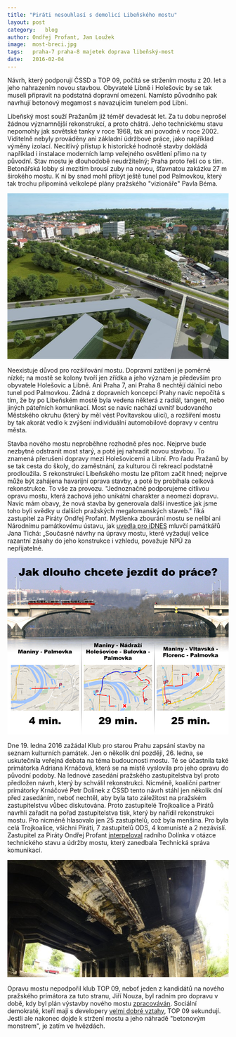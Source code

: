 ```yaml
---
title: "Piráti nesouhlasí s demolicí Libeňského mostu"
layout:	post
category:	blog
author:	Ondřej Profant, Jan Loužek
image:	most-breci.jpg
tags:	praha-7 praha-8 majetek doprava libeňský-most
date:	2016-02-04
---
```


Návrh, který podporují ČSSD a TOP 09, počítá se stržením mostu z 20. let a jeho nahrazením novou stavbou. Obyvatelé Libně i Holešovic by se tak museli připravit na podstatná dopravní omezení. Namísto původního pak navrhují betonový megamost s navazujícím tunelem pod Libní.

Libeňský most souží Pražanům již téměř devadesát let. Za tu dobu neprošel žádnou významnější rekonstrukcí, a proto chátrá. Jeho technickému stavu nepomohly jak sovětské tanky v roce 1968, tak ani povodně v roce 2002. Viditelně nebyly prováděny ani základní údržbové práce, jako například výměny izolací. Necitlivý přístup k historické hodnotě stavby dokládá například i instalace moderních lamp veřejného osvětlení přímo na ty původní. Stav mostu je dlouhodobě neudržitelný; Praha proto řeší co s tím. Betonářská lobby si mezitím brousí zuby na novou, šťavnatou zakázku 27 m širokého mostu. K ní by snad mohl přibýt ještě tunel pod Palmovkou, který tak trochu připomíná velkolepé plány pražského "vizionáře" Pavla Béma.

![Vizualizace nového mostu](/assets/img/posts/lm4.jpg "Takto by měl nový most vypadat")

Neexistuje důvod pro rozšiřování mostu. Dopravní zatížení je poměrně nízké; na mostě se kolony tvoří jen zřídka a jeho význam je především pro obyvatele Holešovic a Libně. Ani Praha 7, ani Praha 8 nechtějí dálnici nebo tunel pod Palmovkou. Žádná z dopravních koncepcí Prahy navíc nepočítá s tím, že by po Libeňském mostě byla vedena některá z radiál, tangent, nebo jiných páteřních komunikací. Most se navíc nachází uvnitř budovaného Městského okruhu (který by měl vést Povltavskou ulicí), a rozšíření mostu by tak akorát vedlo k zvýšení individuální automobilové dopravy v centru města.

Stavba nového mostu neproběhne rozhodně přes noc. Nejprve bude nezbytné odstranit most starý, a poté jej nahradit novou stavbou. To znamená přerušení dopravy mezi Holešovicemi a Libní. Pro řadu Pražanů by se tak cesta do školy, do zaměstnání, za kulturou či rekreací podstatně prodloužila. S rekonstrukcí Libeňského mostu lze přitom začít hned; nejprve může být zahájena havarijní oprava stavby, a poté by probíhala celková rekonstrukce. To vše za provozu. "Jednoznačně podporujeme citlivou opravu mostu, která zachová jeho unikátní charakter a neomezí dopravu. Navíc mám obavy, že nová stavba by generovala další investice jak jsme toho byli svědky u dalších pražských megalomanských staveb." říká zastupitel za Piráty Ondřej Profant. Myšlenka zbourání mostu se nelíbí ani Národnímu památkovému ústavu, jak [uvedla pro iDNES][iDNES] mluvčí památkářů Jana Tichá: „Současné návrhy na úpravy mostu, které vyžadují velice razantní zásahy do jeho konstrukce i vzhledu, považuje NPÚ za nepřijatelné.

![Přerušení dopravy](/assets/img/posts/lm6.png "Obyvatelům Holešovic a Libně by se značně zkomplikovalo cestování v případě, že by byl most uzavřen.")

Dne 19. ledna 2016 zažádal Klub pro starou Prahu zapsání stavby na seznam kulturních památek. Jen o několik dní později, 26. ledna, se uskutečnila veřejná debata na téma budoucnosti mostu. Té se účastnila také primátorka Adriana Krnáčová, která se na místě vyslovila pro jeho opravu do původní podoby. Na lednové zasedání pražského zastupitelstva byl proto předložen návrh, který by schválil rekonstrukci. Nicméně, koaliční partner primátorky Krnáčové Petr Dolínek z ČSSD tento návrh stáhl jen několik dní před zasedáním, neboť nechtěl, aby byla tato záležitost na pražském zastupitelstvu vůbec diskutována. Proto zastupitelé Trojkoalice a Pirátů navrhli zařadit na pořad zastupitelstva tisk, který by nařídil rekonstrukci mostu. Pro nicméně hlasovalo jen 25 zastupitelů, což byla menšina. Pro byla celá Trojkoalice, všichni Piráti, 7 zastupitelů ODS, 4 komunisté a 2 nezávislí. Zastupitel za Piráty Ondřej Profant [interpeloval][interpelace] radního Dolínka v otázce technického stavu a údržby mostu, který zanedbala Technická správa komunikací.

![Zanedbaný stav mostu](/assets/img/posts/lm3.jpg "Současný technický stav mostu je neudržitelný. Uvolňují se z něj kusy betonu a schodiště pro pěší jsou uzavřená, neboť hrozí jejich propadnutí.")

Opravu mostu nepodpořil klub TOP 09, neboť jeden z kandidátů na nového pražského primátora za tuto stranu, Jiří Nouza, byl radním pro dopravu v době, kdy byl plán výstavby nového mostu [zpracováván][lidovky]. Sociální demokraté, kteří mají s developery [velmi dobré vztahy][cssd], TOP 09 sekundují. Jestli ale nakonec dojde k stržení mostu a jeho náhradě "betonovým monstrem", je zatím ve hvězdách.



[interpelace]: https://github.com/pirati-cz/KlubPraha/tree/master/spisy/2016/024-interpelace-zhmp-28-1
[idnes]: http://praha.idnes.cz/rekonstrukce-libenskeho-mostu-se-nelibi-mestske-casti-a-pamatkarum-1px-/praha-zpravy.aspx?c=A150716_160305_praha-zpravy_nub
[cssd]: https://praha.pirati.cz/smlouva-s-developerem-cssd.htm
[lidovky]: http://www.lidovky.cz/rekonstrukce-mostu-v-libni-spise-radikalni-premena-bouri-se-odpurci-1gx-/zpravy-domov.aspx?c=A140916_172935_ln_domov_ml
